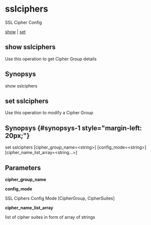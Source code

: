 # sslciphers

SSL Cipher Config

[show](#show%20sslciphers) | [set](#set%20sslciphers)

## show sslciphers

Use this operation to get Cipher Group details

## Synopsys 

show sslciphers

## set sslciphers

Use this operation to modify a Cipher Group

## Synopsys {#synopsys-1 style="margin-left: 20px;"}

set sslciphers \[cipher\_group\_name=&lt;string&gt;\] \[config\_mode=&lt;string&gt;\] \[cipher\_name\_list\_array=&lt;string...&gt;\]

## Parameters 

**cipher\_group\_name**

**config\_mode**

SSL Ciphers Config Mode \[CipherGroup, CipherSuites\]

**cipher\_name\_list\_array**

list of cipher suites in form of array of strings
